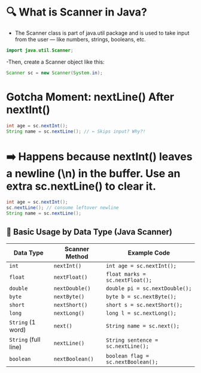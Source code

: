 # 🔍 What is Scanner in Java?
- The Scanner class is part of java.util package and is used to take input from the user — like numbers, strings, booleans, etc.

```java
import java.util.Scanner;
```
-Then, create a Scanner object like this:

```java
Scanner sc = new Scanner(System.in);
```


# Gotcha Moment: nextLine() After nextInt()

```java
int age = sc.nextInt();
String name = sc.nextLine(); // ← Skips input? Why?!
```
# ➡️ Happens because nextInt() leaves a newline (\n) in the buffer. Use an extra sc.nextLine() to clear it.

```java
int age = sc.nextInt();
sc.nextLine(); // consume leftover newline
String name = sc.nextLine();
```


## 🧠 Basic Usage by Data Type (Java Scanner)

| Data Type            | Scanner Method     | Example Code                     |
|----------------------|--------------------|----------------------------------|
| `int`                | `nextInt()`        | `int age = sc.nextInt();`        |
| `float`              | `nextFloat()`      | `float marks = sc.nextFloat();`  |
| `double`             | `nextDouble()`     | `double pi = sc.nextDouble();`   |
| `byte`               | `nextByte()`       | `byte b = sc.nextByte();`        |
| `short`              | `nextShort()`      | `short s = sc.nextShort();`      |
| `long`               | `nextLong()`       | `long l = sc.nextLong();`        |
| `String` (1 word)    | `next()`           | `String name = sc.next();`       |
| `String` (full line) | `nextLine()`       | `String sentence = sc.nextLine();` |
| `boolean`            | `nextBoolean()`    | `boolean flag = sc.nextBoolean();` |
